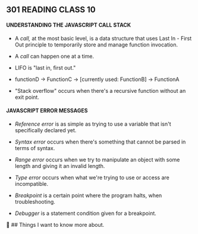 ## **301 READING CLASS 10**

#### **UNDERSTANDING THE JAVASCRIPT CALL STACK**

* A *call,* at the most basic level, is a data structure that uses Last In - First Out principle to temporarily store and manage function invocation.

* A *call* can happen one at a time.

* LIFO is "last in, first out."

* functionD -> FunctionC ->  [currently used:  FunctionB] -> FunctionA 

* "Stack overflow" occurs when there's a recursive function without an exit point.

#### **JAVASCRIPT ERROR MESSAGES**

* *Reference error* is as simple as trying to use a variable that isn't specifically declared yet. 

* *Syntax error* occurs when there's something that cannot be parsed in terms of syntax.

* *Range error* occurs when we try to manipulate an object with some length and giving it an invalid length.

* *Type error* occurs when what we're trying to use or access are incompatible. 

* *Breakpoint* is a certain point where the program halts, when troubleshooting.

* *Debugger* is a statement condition given for a breakpoint.



:thinking: ## Things I want to know more about. 
